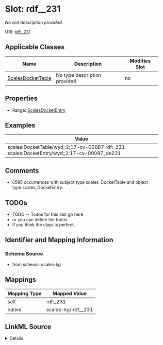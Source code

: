 

# Slot: rdf__231


_No slot description provided_





URI: [rdf:_231](http://www.w3.org/1999/02/22-rdf-syntax-ns#_231)



<!-- no inheritance hierarchy -->





## Applicable Classes

| Name | Description | Modifies Slot |
| --- | --- | --- |
| [ScalesDocketTable](../classes/ScalesDocketTable.md) | No type description provided |  no  |







## Properties

* Range: [ScalesDocketEntry](../classes/ScalesDocketEntry.md)






## Examples

| Value |
| --- |
| scales:DocketTable/wyd;;2:17-cv-00087 rdf:_231 scales:DocketEntry/wyd;;2:17-cv-00087_de231 |

## Comments

* 6595 occurrences with subject type scales_DocketTable and object type scales_DocketEntry.

## TODOs

* TODO -- Todos for this slot go here
* or you can delete the todos
* if you think the class is perfect.

## Identifier and Mapping Information







### Schema Source


* from schema: scales-kg




## Mappings

| Mapping Type | Mapped Value |
| ---  | ---  |
| self | rdf:_231 |
| native | scales-kg/:rdf__231 |




## LinkML Source

<details>
```yaml
name: rdf__231
description: No slot description provided
todos:
- TODO -- Todos for this slot go here
- or you can delete the todos
- if you think the class is perfect.
comments:
- 6595 occurrences with subject type scales_DocketTable and object type scales_DocketEntry.
examples:
- value: scales:DocketTable/wyd;;2:17-cv-00087 rdf:_231 scales:DocketEntry/wyd;;2:17-cv-00087_de231
from_schema: scales-kg
rank: 1000
slot_uri: rdf:_231
alias: rdf__231
domain_of:
- scales_DocketTable
range: scales_DocketEntry

```
</details>